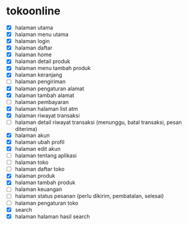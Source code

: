 # tokoonline

- [x] halaman utama
- [x] halaman menu utama
- [x] halaman login
- [x] halaman daftar
- [x] halaman home
- [x] halaman detail produk
- [x] halaman menu tambah produk
- [x] halaman keranjang
- [ ] halaman pengiriman 
- [x] halaman pengaturan alamat
- [x] halaman tambah alamat
- [ ] halaman pembayaran
- [x] halaman halaman list atm
- [x] halaman riwayat transaksi
- [ ] halaman detail riwayat transaksi (menunggu, batal transaksi, pesan diterima)
- [x] halaman akun
- [x] halaman ubah profil
- [x] halaman edit akun
- [ ] halaman tentang aplikasi
- [ ] halaman toko
- [ ] halaman daftar toko
- [x] halaman produk
- [x] halaman tambah produk
- [ ] halaman keuangan
- [ ] halaman status pesanan (perlu dikirim, pembatalan, selesai)
- [ ] halaman pengaturan toko
- [x] search
- [x] halaman halaman hasil search
